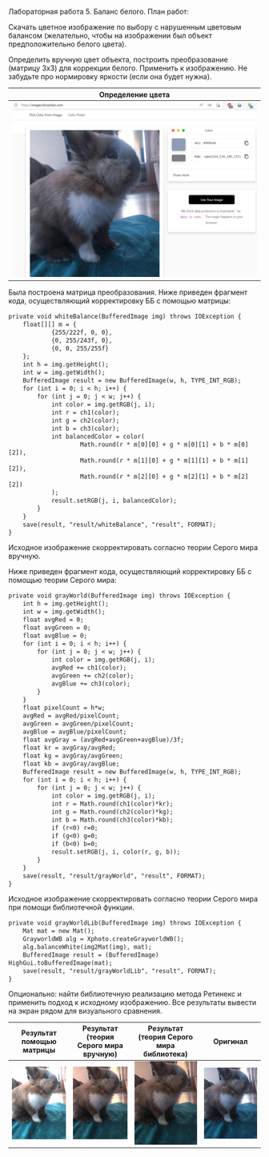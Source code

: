 Лабораторная работа 5. Баланс белого.
План работ:

Скачать цветное изображение по выбору с нарушенным цветовым балансом (желательно, чтобы на изображении был объект предположительно белого цвета).

Определить вручную цвет объекта, построить преобразование (матрицу 3х3) для коррекции белого. Применить к изображению. Не забудьте про нормировку яркости (если она будет нужна).


Определение цвета                          |  
:--------------------------------------:|
 <img src="colorReb.jpg" width="700"/>|  
 
 Была построена матрица преобразования. Ниже приведен фрагмент кода, осуществляющий корректировку ББ с помощью матрицы:
```
private void whiteBalance(BufferedImage img) throws IOException {
    float[][] m = {
            {255/222f, 0, 0},
            {0, 255/243f, 0},
            {0, 0, 255/255f}
    };
    int h = img.getHeight();
    int w = img.getWidth();
    BufferedImage result = new BufferedImage(w, h, TYPE_INT_RGB);
    for (int i = 0; i < h; i++) {
        for (int j = 0; j < w; j++) {
            int color = img.getRGB(j, i);
            int r = ch1(color);
            int g = ch2(color);
            int b = ch3(color);
            int balancedColor = color(
                    Math.round(r * m[0][0] + g * m[0][1] + b * m[0][2]),
                    Math.round(r * m[1][0] + g * m[1][1] + b * m[1][2]),
                    Math.round(r * m[2][0] + g * m[2][1] + b * m[2][2])
            );
            result.setRGB(j, i, balancedColor);
        }
    }
    save(result, "result/whiteBalance", "result", FORMAT);
}
```
 
Исходное изображение скорректировать согласно теории Серого мира вручную.

Ниже приведен фрагмент кода, осуществляющий корректировку ББ с помощью теории Серого мира:
```
private void grayWorld(BufferedImage img) throws IOException {
    int h = img.getHeight();
    int w = img.getWidth();
    float avgRed = 0;
    float avgGreen = 0;
    float avgBlue = 0;
    for (int i = 0; i < h; i++) {
        for (int j = 0; j < w; j++) {
            int color = img.getRGB(j, i);
            avgRed += ch1(color);
            avgGreen += ch2(color);
            avgBlue += ch3(color);
        }
    }
    float pixelCount = h*w;
    avgRed = avgRed/pixelCount;
    avgGreen = avgGreen/pixelCount;
    avgBlue = avgBlue/pixelCount;
    float avgGray = (avgRed+avgGreen+avgBlue)/3f;
    float kr = avgGray/avgRed;
    float kg = avgGray/avgGreen;
    float kb = avgGray/avgBlue;
    BufferedImage result = new BufferedImage(w, h, TYPE_INT_RGB);
    for (int i = 0; i < h; i++) {
        for (int j = 0; j < w; j++) {
            int color = img.getRGB(j, i);
            int r = Math.round(ch1(color)*kr);
            int g = Math.round(ch2(color)*kg);
            int b = Math.round(ch3(color)*kb);
            if (r<0) r=0;
            if (g<0) g=0;
            if (b<0) b=0;
            result.setRGB(j, i, color(r, g, b));
        }
    }
    save(result, "result/grayWorld", "result", FORMAT);
}
```
Исходное изображение скорректировать согласно теории Серого мира при помощи библиотечной функции.

```
private void grayWorldLib(BufferedImage img) throws IOException {
    Mat mat = new Mat();
    GrayworldWB alg = Xphoto.createGrayworldWB();
    alg.balanceWhite(img2Mat(img), mat);
    BufferedImage result = (BufferedImage) HighGui.toBufferedImage(mat);
    save(result, "result/grayWorldLib", "result", FORMAT);
}
```
Опционально: найти библиотечную реализацию метода Ретинекс и применить подход к исходному изображению.
Все результаты вывести на экран рядом для визуального сравнения.

Результат помощью матрицы | Результат (теория Серого мира вручную)    |  Результат (теория Серого мира библиотека)      | Оригинал
:----------------------------------------:|:---------------------------------------:|:--------------------------------------:|:--------------------------------------:|
 <img src="matrReb.jpg" width="700"/>  |  <img src="grayMethodReb.jpg" width="700"/>  | <img src="grayLibReb.jpg" width="700"/> |<img src="origReb.jpg" width="700"/>|
 
 
